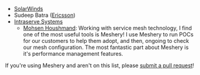 - [SolarWinds](https://solarwinds.com)
- Sudeep Batra ([Ericsson](https://www.ericsson.com))
- [Intraserve Systems](http://intraservesystems.com)
  - [Mohsen Houshmand](https://www.linkedin.com/in/mohsen-houshmand-sarvestani-138bab9/): Working with service mesh technology, I find one of the most useful tools is Meshery! I use Meshery to run POCs for our customers to help them adopt, and then, ongoing to check our mesh configuration. The most fantastic part about Meshery is it's performance management features.


If you're using Meshery and aren't on this list, please [submit a pull request](https://github.com/layer5io/meshery/pulls)!
